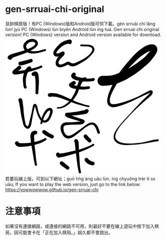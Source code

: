 # gen-srruai-chi-original
艮帥棋原版！有PC (Windows)版和Android版可供下載。gèn srruài chí lǎng lùn! jyú PC (Windows) lùn biyēn Android lùn íng tuá. Gen srruai chi original version! PC (Windows) version and Android version available for download.
![alt text](https://github.com/Yowwowwow/gen-srruai-chi/blob/main/logo.png?raw=true)
若要玩線上版，可到以下網址；guō hǹg àng uāu lùn, íng chyuōng trèr tì sx uāu; If you want to play the web version, just go to the link below:
https://yowwowwow.github.io/gen-srruai-chi

# 注意事項
如果沒有連接網路，或連接的網路不可用，則最好不要在線上遊玩中按下加入棋局，因可能會卡在「正在加入棋局。」超久都不會跳出。
